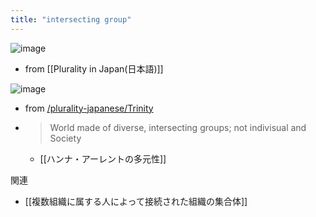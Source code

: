 ```yaml
---
title: "intersecting group"
---
```


![image](https://gyazo.com/6372900530b7163c3ae1bcacc73be72f/thumb/1000)
- from [[Plurality in Japan(日本語)]]

![image](https://scrapbox.io/files/6595f83808cd060023c83444.png)
- from [/plurality-japanese/Trinity](https://scrapbox.io/plurality-japanese/Trinity)
- > World made of diverse, intersecting groups; not indivisual and Society
    - [[ハンナ・アーレントの多元性]]

関連
- [[複数組織に属する人によって接続された組織の集合体]]
